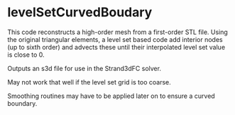 # levelSetCurvedBoudary

This code reconstructs a high-order mesh from a first-order STL file. Using the original triangular elements, a level set based code add interior nodes (up to sixth order) and advects these until their interpolated level set value is close to 0.

Outputs an s3d file for use in the Strand3dFC solver. 

May not work that well if the level set grid is too coarse. 

Smoothing routines may have to be applied later on to ensure a curved boundary.
